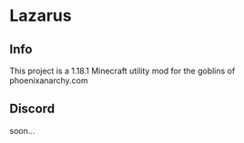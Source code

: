 # Lazarus

## Info
This project is a 1.18.1 Minecraft utility mod for the goblins of phoenixanarchy.com

## Discord

soon...
